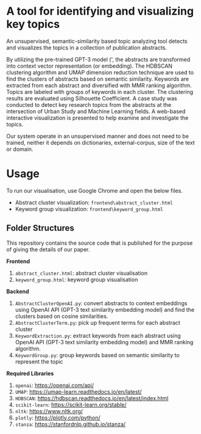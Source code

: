 # A tool for identifying and visualizing key topics 
An unsupervised, semantic-similarity based topic analyzing tool detects and visualizes the topics in a collection of publication abstracts.

By utilizing the pre-trained GPT-3 model (', the abstracts are transformed into context vector representation (or embedding). 
The HDBSCAN clustering algorithm and UMAP dimension reduction technique are used to find the clusters of abstracts based on semantic similarity.
Keywords are extracted from each abstract and diversified with MMR ranking algorithm.
Topics are labeled with groups of keywords in each cluster.
The clustering results are evaluated using Silhouette Coefficient.
A case study was conducted to detect key research topics from the abstracts at the intersection of Urban Study and Machine Learning fields.
A web-based interactive visualization is presented to help examine and investigate the topics.

Our system operate in an unsupervised manner and does not need to be trained, neither it depends on dictionaries, external-corpus, size of the text or domain.

# Usage
To run our visualisation, use Google Chrome and open the below files. 
- Abstract cluster visualization: `frontend\abstract_cluster.html`
- Keyword group visualization: `frontend\keyword_group.html`

## Folder Structures
This repository contains the source code that is published for the purpose of giving the details of our paper. 

**Frontend**
1. `abstract_cluster.html`: abstract cluster visualisation
2. `keyword_group.html`: keyword group visualisation

**Backend**
1. `AbstractClusterOpenAI.py`: convert abstracts to context embeddings using OpenAI API (GPT-3 text similarity embedding model) and find the clusters based on cosine similarities.
2. `AbstractClusterTerm.py`: pick up frequent terms for each abstract cluster
3. `KeywordExtraction.py`: extract keywords from each abstract using OpenAI API (GPT-3 text similarity embedding model) and MMR ranking algorithm.
4. `KeywordGroup.py`: group keywords based on semantic similarity to represent the topic

**Required Libraries**
1. `openai`: https://openai.com/api/
2. `UMAP`: https://umap-learn.readthedocs.io/en/latest/
3. `HDBSCAN`: https://hdbscan.readthedocs.io/en/latest/index.html
4. `scikit-learn`: https://scikit-learn.org/stable/
5. `nltk`: https://www.nltk.org/
6. `plotly`: https://plotly.com/python/
7. `stanza`: https://stanfordnlp.github.io/stanza/

